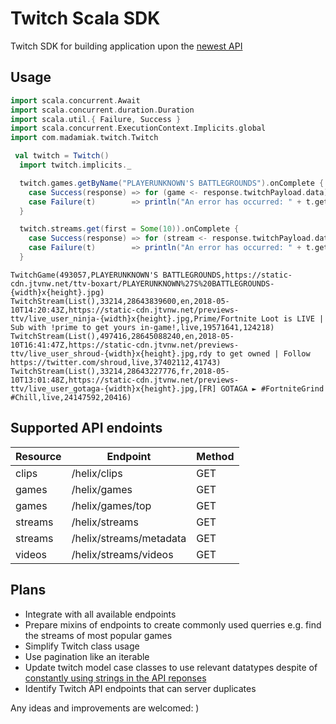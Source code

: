 # Twitch Scala SDK

Twitch SDK for building application upon the [newest API](https://dev.twitch.tv/docs/api/#introduction)

## Usage

```scala
import scala.concurrent.Await
import scala.concurrent.duration.Duration
import scala.util.{ Failure, Success }
import scala.concurrent.ExecutionContext.Implicits.global
import com.madamiak.twitch.Twitch

 val twitch = Twitch()
  import twitch.implicits._

  twitch.games.getByName("PLAYERUNKNOWN'S BATTLEGROUNDS").onComplete {
    case Success(response) => for (game <- response.twitchPayload.data) println(game)
    case Failure(t)        => println("An error has occurred: " + t.getMessage)
  }

  twitch.streams.get(first = Some(10)).onComplete {
    case Success(response) => for (stream <- response.twitchPayload.data) println(stream)
    case Failure(t)        => println("An error has occurred: " + t.getMessage)
  }
```

```
TwitchGame(493057,PLAYERUNKNOWN'S BATTLEGROUNDS,https://static-cdn.jtvnw.net/ttv-boxart/PLAYERUNKNOWN%27S%20BATTLEGROUNDS-{width}x{height}.jpg)
TwitchStream(List(),33214,28643839600,en,2018-05-10T14:20:43Z,https://static-cdn.jtvnw.net/previews-ttv/live_user_ninja-{width}x{height}.jpg,Prime/Fortnite Loot is LIVE | Sub with !prime to get yours in-game!,live,19571641,124218)
TwitchStream(List(),497416,28645088240,en,2018-05-10T16:41:47Z,https://static-cdn.jtvnw.net/previews-ttv/live_user_shroud-{width}x{height}.jpg,rdy to get owned | Follow https://twitter.com/shroud,live,37402112,41743)
TwitchStream(List(),33214,28643227776,fr,2018-05-10T13:01:48Z,https://static-cdn.jtvnw.net/previews-ttv/live_user_gotaga-{width}x{height}.jpg,[FR] GOTAGA ► #FortniteGrind #Chill,live,24147592,20416)
```

## Supported API endoints 

| Resource | Endpoint                | Method |
| ---      | ---                     | ---    |
| clips    | /helix/clips            | GET    |
| games    | /helix/games            | GET    |
| games    | /helix/games/top        | GET    |
| streams  | /helix/streams          | GET    |
| streams  | /helix/streams/metadata | GET    |
| videos   | /helix/streams/videos   | GET    |

## Plans
- Integrate with all available endpoints
- Prepare mixins of endpoints to create commonly used querries e.g. find the streams of most popular games
- Simplify Twitch class usage
- Use pagination like an iterable
- Update twitch model case classes to use relevant datatypes despite of [constantly using strings in the API reponses](https://dev.twitch.tv/docs/api/reference/#get-streams)
- Identify Twitch API endpoints that can server duplicates

Any ideas and improvements are welcomed:
)
